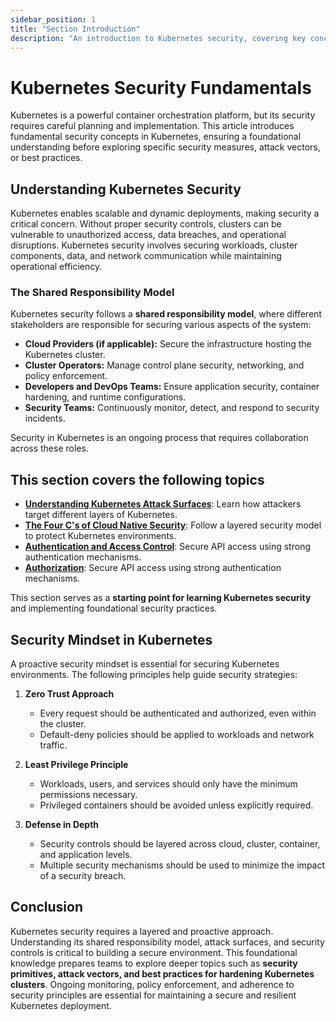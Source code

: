 ```yaml
---
sidebar_position: 1
title: "Section Introduction"
description: "An introduction to Kubernetes security, covering key concepts, challenges, and foundational security principles."
---
```


# Kubernetes Security Fundamentals

Kubernetes is a powerful container orchestration platform, but its security requires careful planning and implementation. This article introduces fundamental security concepts in Kubernetes, ensuring a foundational understanding before exploring specific security measures, attack vectors, or best practices.

## Understanding Kubernetes Security

Kubernetes enables scalable and dynamic deployments, making security a critical concern. Without proper security controls, clusters can be vulnerable to unauthorized access, data breaches, and operational disruptions. Kubernetes security involves securing workloads, cluster components, data, and network communication while maintaining operational efficiency.

### The Shared Responsibility Model

Kubernetes security follows a **shared responsibility model**, where different stakeholders are responsible for securing various aspects of the system:

- **Cloud Providers (if applicable):** Secure the infrastructure hosting the Kubernetes cluster.
- **Cluster Operators:** Manage control plane security, networking, and policy enforcement.
- **Developers and DevOps Teams:** Ensure application security, container hardening, and runtime configurations.
- **Security Teams:** Continuously monitor, detect, and respond to security incidents.

Security in Kubernetes is an ongoing process that requires collaboration across these roles.

## This section covers the following topics

- **[Understanding Kubernetes Attack Surfaces](/docs/fundamentals/understanding_k8s_attack_surface)**: Learn how attackers target different layers of Kubernetes.
- **[The Four C's of Cloud Native Security](/docs/fundamentals/the_4_c_cloud_native_security)**: Follow a layered security model to protect Kubernetes environments.
- **[Authentication and Access Control](/docs/fundamentals/authentication/authentication_methods)**: Secure API access using strong authentication mechanisms.
- **[Authorization](/docs/fundamentals/authentication/authorization_methods)**: Secure API access using strong authentication mechanisms.

This section serves as a **starting point for learning Kubernetes security** and implementing foundational security practices.

## Security Mindset in Kubernetes

A proactive security mindset is essential for securing Kubernetes environments. The following principles help guide security strategies:

1. **Zero Trust Approach**

   - Every request should be authenticated and authorized, even within the cluster.
   - Default-deny policies should be applied to workloads and network traffic.

2. **Least Privilege Principle**

   - Workloads, users, and services should only have the minimum permissions necessary.
   - Privileged containers should be avoided unless explicitly required.

3. **Defense in Depth**
   - Security controls should be layered across cloud, cluster, container, and application levels.
   - Multiple security mechanisms should be used to minimize the impact of a security breach.

## Conclusion

Kubernetes security requires a layered and proactive approach. Understanding its shared responsibility model, attack surfaces, and security controls is critical to building a secure environment. This foundational knowledge prepares teams to explore deeper topics such as **security primitives, attack vectors, and best practices for hardening Kubernetes clusters**. Ongoing monitoring, policy enforcement, and adherence to security principles are essential for maintaining a secure and resilient Kubernetes deployment.
